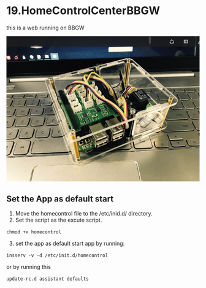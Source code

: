 # 19.HomeControlCenterBBGW
this is a web running on BBGW 

![你好](https://raw.githubusercontent.com/Lee-Kevin/19.HomeControlCenterBBGW/master/images/1.png)

## Set the App as default start

1. Move the homecontrol file to the /etc/inid.d/ directory.
2. Set the script as the excute script.
```shell
chmod +x homecontrol
```
3. set the app as default start app by running:
 ```shell
 insserv -v -d /etc/init.d/homecontrol
 ```
 
 or by running this
 
 ```shell
 update-rc.d assistant defaults
 ```
